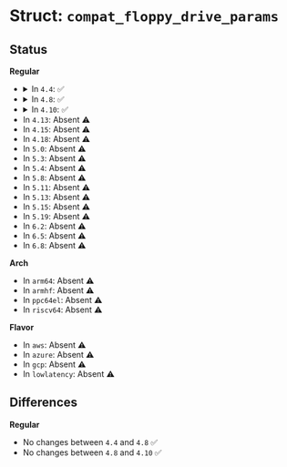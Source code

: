 # Struct: <code>compat_floppy_drive_params</code>

## Status
<b>Regular</b>
<ul>
<li>
<details>
<summary>In <code>4.4</code>: ✅</summary>

```c
struct compat_floppy_drive_params {
    char cmos;
    compat_ulong_t max_dtr;
    compat_ulong_t hlt;
    compat_ulong_t hut;
    compat_ulong_t srt;
    compat_ulong_t spinup;
    compat_ulong_t spindown;
    unsigned char spindown_offset;
    unsigned char select_delay;
    unsigned char rps;
    unsigned char tracks;
    compat_ulong_t timeout;
    unsigned char interleave_sect;
    struct floppy_max_errors max_errors;
    char flags;
    char read_track;
    short int autodetect[8];
    compat_int_t checkfreq;
    compat_int_t native_format;
};
```
</details>
</li>
<li>
<details>
<summary>In <code>4.8</code>: ✅</summary>

```c
struct compat_floppy_drive_params {
    char cmos;
    compat_ulong_t max_dtr;
    compat_ulong_t hlt;
    compat_ulong_t hut;
    compat_ulong_t srt;
    compat_ulong_t spinup;
    compat_ulong_t spindown;
    unsigned char spindown_offset;
    unsigned char select_delay;
    unsigned char rps;
    unsigned char tracks;
    compat_ulong_t timeout;
    unsigned char interleave_sect;
    struct floppy_max_errors max_errors;
    char flags;
    char read_track;
    short int autodetect[8];
    compat_int_t checkfreq;
    compat_int_t native_format;
};
```
</details>
</li>
<li>
<details>
<summary>In <code>4.10</code>: ✅</summary>

```c
struct compat_floppy_drive_params {
    char cmos;
    compat_ulong_t max_dtr;
    compat_ulong_t hlt;
    compat_ulong_t hut;
    compat_ulong_t srt;
    compat_ulong_t spinup;
    compat_ulong_t spindown;
    unsigned char spindown_offset;
    unsigned char select_delay;
    unsigned char rps;
    unsigned char tracks;
    compat_ulong_t timeout;
    unsigned char interleave_sect;
    struct floppy_max_errors max_errors;
    char flags;
    char read_track;
    short int autodetect[8];
    compat_int_t checkfreq;
    compat_int_t native_format;
};
```
</details>
</li>
<li>
In <code>4.13</code>: Absent ⚠️
</li>
<li>
In <code>4.15</code>: Absent ⚠️
</li>
<li>
In <code>4.18</code>: Absent ⚠️
</li>
<li>
In <code>5.0</code>: Absent ⚠️
</li>
<li>
In <code>5.3</code>: Absent ⚠️
</li>
<li>
In <code>5.4</code>: Absent ⚠️
</li>
<li>
In <code>5.8</code>: Absent ⚠️
</li>
<li>
In <code>5.11</code>: Absent ⚠️
</li>
<li>
In <code>5.13</code>: Absent ⚠️
</li>
<li>
In <code>5.15</code>: Absent ⚠️
</li>
<li>
In <code>5.19</code>: Absent ⚠️
</li>
<li>
In <code>6.2</code>: Absent ⚠️
</li>
<li>
In <code>6.5</code>: Absent ⚠️
</li>
<li>
In <code>6.8</code>: Absent ⚠️
</li>
</ul>
<b>Arch</b>
<ul>
<li>
In <code>arm64</code>: Absent ⚠️
</li>
<li>
In <code>armhf</code>: Absent ⚠️
</li>
<li>
In <code>ppc64el</code>: Absent ⚠️
</li>
<li>
In <code>riscv64</code>: Absent ⚠️
</li>
</ul>
<b>Flavor</b>
<ul>
<li>
In <code>aws</code>: Absent ⚠️
</li>
<li>
In <code>azure</code>: Absent ⚠️
</li>
<li>
In <code>gcp</code>: Absent ⚠️
</li>
<li>
In <code>lowlatency</code>: Absent ⚠️
</li>
</ul>

## Differences
<b>Regular</b>
<ul>
<li>
No changes between <code>4.4</code> and <code>4.8</code> ✅
</li>
<li>
No changes between <code>4.8</code> and <code>4.10</code> ✅
</li>
</ul>
